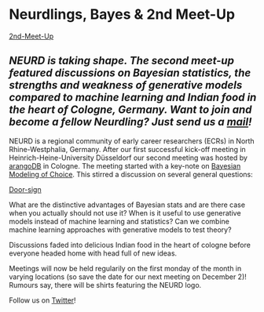 # Neurdlings, Bayes & 2nd Meet-Up

[2nd-Meet-Up](/files/images/Felix-at-NEURD)

## *NEURD is taking shape. The second meet-up featured discussions on Bayesian statistics, the strengths and weakness of generative models compared to machine learning and Indian food in the heart of Cologne, Germany. Want to join and become a fellow Neurdling? Just send us a [mail](neurdsarefun@gmail.com)!*

NEURD is a regional community of early career researchers (ECRs) in North Rhine-Westphalia, Germany. After our first successful kick-off meeting in Heinrich-Heine-University Düsseldorf our second meeting was hosted by [arangoDB](https://www.arangodb.com) in Cologne. The meeting started with a key-note on [Bayesian Modeling of Choice](/files/html/NeurdPres.html). This stirred a discussion on several general questions: 

[Door-sign](/files/images/NEURD-at-ArangoDB.jpeg)

What are the distinctive advantages of Bayesian stats and are there case when you actually should not use it? When is it useful to use generative models instead of machine learning and statistics? Can we combine machine learning approaches with generative models to test theory?

Discussions faded into delicious Indian food in the heart of cologne before everyone headed home with head full of new ideas.

Meetings will now be held regularily on the first monday of the month in varying locations (so save the date for our next meeting on December 2)! Rumours say, there will be shirts featuring the NEURD logo.

Follow us on [Twitter](https://twitter.com/__neurd__)!